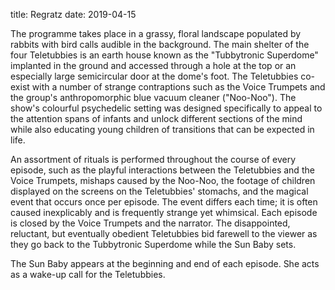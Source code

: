 title: Regratz
date: 2019-04-15

The programme takes place in a grassy, floral landscape populated by rabbits with bird calls audible in the background. The main shelter of the four Teletubbies is an earth house known as the "Tubbytronic Superdome" implanted in the ground and accessed through a hole at the top or an especially large semicircular door at the dome's foot. The Teletubbies co-exist with a number of strange contraptions such as the Voice Trumpets and the group's anthropomorphic blue vacuum cleaner ("Noo-Noo"). The show's colourful psychedelic setting was designed specifically to appeal to the attention spans of infants and unlock different sections of the mind while also educating young children of transitions that can be expected in life.

An assortment of rituals is performed throughout the course of every episode, such as the playful interactions between the Teletubbies and the Voice Trumpets, mishaps caused by the Noo-Noo, the footage of children displayed on the screens on the Teletubbies' stomachs, and the magical event that occurs once per episode. The event differs each time; it is often caused inexplicably and is frequently strange yet whimsical. Each episode is closed by the Voice Trumpets and the narrator. The disappointed, reluctant, but eventually obedient Teletubbies bid farewell to the viewer as they go back to the Tubbytronic Superdome while the Sun Baby sets. 

The Sun Baby appears at the beginning and end of each episode. She acts as a wake-up call for the Teletubbies.
